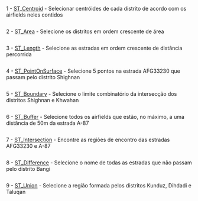 1 - [ST_Centroid](http://postgis.net/docs/ST_Centroid.html) - Selecionar centróides de cada distrito de acordo com os airfields neles contidos

```sql

```

2 - [ST_Area](http://postgis.net/docs/ST_Area.html) - Selecione os distritos em ordem crescente de área

```sql

```

3 - [ST_Length](http://postgis.net/docs/ST_Length.html) - Selecione as estradas em ordem crescente de distância percorrida

```sql

```

4 - [ST_PointOnSurface](http://postgis.net/docs/ST_PointOnSurface.html) - Selecione 5 pontos na estrada AFG33230 que passam pelo distrito Shighnan

```sql

```

5 - [ST_Boundary](http://postgis.net/docs/ST_Boundary.html) - Selecione o limite combinatório da intersecção dos distritos Shighnan e Khwahan

```sql

```

6 - [ST_Buffer](http://postgis.net/docs/ST_Buffer.html) - Selecione todos os airfields que estão, no máximo, a uma distância de 50m da estrada A-87

```sql

```

7 - [ST_Intersection](http://postgis.net/docs/ST_Intersection.html) - Encontre as regiões de encontro das estradas AFG33230 e A-87

```sql

```

8 - [ST_Difference](http://postgis.net/docs/ST_Difference.html) - Selecione o nome de todas as estradas que não passam pelo distrito Bangi

```sql

```

9 - [ST_Union](http://postgis.net/docs/ST_Union.html) - Selecione a região formada pelos distritos Kunduz, Dihdadi e Taluqan

```sql

```

